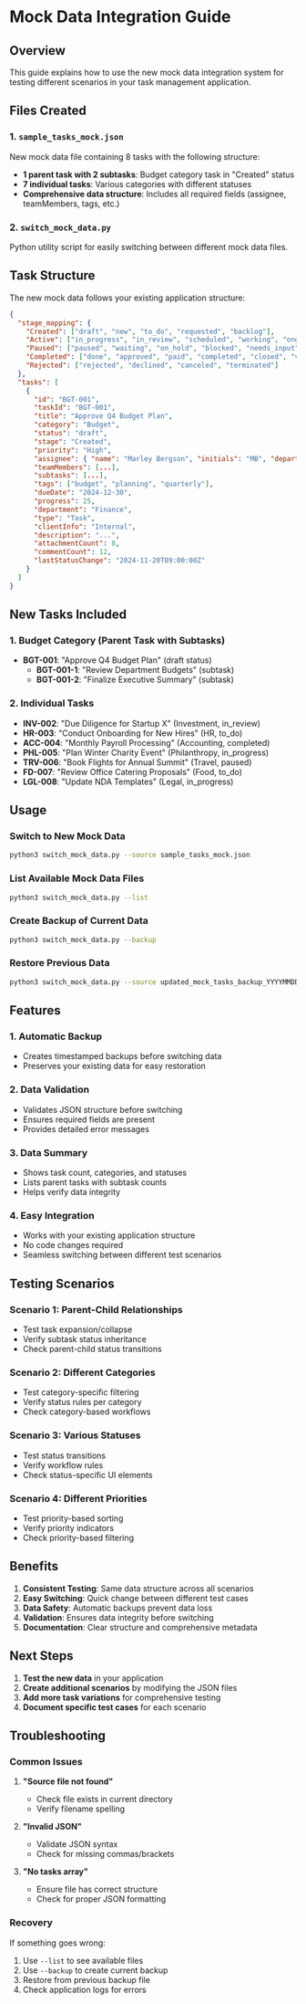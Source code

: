 # Mock Data Integration Guide

## Overview

This guide explains how to use the new mock data integration system for testing different scenarios in your task management application.

## Files Created

### 1. `sample_tasks_mock.json`
New mock data file containing 8 tasks with the following structure:
- **1 parent task with 2 subtasks**: Budget category task in "Created" status
- **7 individual tasks**: Various categories with different statuses
- **Comprehensive data structure**: Includes all required fields (assignee, teamMembers, tags, etc.)

### 2. `switch_mock_data.py`
Python utility script for easily switching between different mock data files.

## Task Structure

The new mock data follows your existing application structure:

```json
{
  "stage_mapping": {
    "Created": ["draft", "new", "to_do", "requested", "backlog"],
    "Active": ["in_progress", "in_review", "scheduled", "working", "ongoing", "doing", "assigned"],
    "Paused": ["paused", "waiting", "on_hold", "blocked", "needs_input", "needs_work"],
    "Completed": ["done", "approved", "paid", "completed", "closed", "validated"],
    "Rejected": ["rejected", "declined", "canceled", "terminated"]
  },
  "tasks": [
    {
      "id": "BGT-001",
      "taskId": "BGT-001",
      "title": "Approve Q4 Budget Plan",
      "category": "Budget",
      "status": "draft",
      "stage": "Created",
      "priority": "High",
      "assignee": { "name": "Marley Bergson", "initials": "MB", "department": "Finance" },
      "teamMembers": [...],
      "subtasks": [...],
      "tags": ["budget", "planning", "quarterly"],
      "dueDate": "2024-12-30",
      "progress": 25,
      "department": "Finance",
      "type": "Task",
      "clientInfo": "Internal",
      "description": "...",
      "attachmentCount": 8,
      "commentCount": 12,
      "lastStatusChange": "2024-11-20T09:00:00Z"
    }
  ]
}
```

## New Tasks Included

### 1. Budget Category (Parent Task with Subtasks)
- **BGT-001**: "Approve Q4 Budget Plan" (draft status)
  - **BGT-001-1**: "Review Department Budgets" (subtask)
  - **BGT-001-2**: "Finalize Executive Summary" (subtask)

### 2. Individual Tasks
- **INV-002**: "Due Diligence for Startup X" (Investment, in_review)
- **HR-003**: "Conduct Onboarding for New Hires" (HR, to_do)
- **ACC-004**: "Monthly Payroll Processing" (Accounting, completed)
- **PHL-005**: "Plan Winter Charity Event" (Philanthropy, in_progress)
- **TRV-006**: "Book Flights for Annual Summit" (Travel, paused)
- **FD-007**: "Review Office Catering Proposals" (Food, to_do)
- **LGL-008**: "Update NDA Templates" (Legal, in_progress)

## Usage

### Switch to New Mock Data
```bash
python3 switch_mock_data.py --source sample_tasks_mock.json
```

### List Available Mock Data Files
```bash
python3 switch_mock_data.py --list
```

### Create Backup of Current Data
```bash
python3 switch_mock_data.py --backup
```

### Restore Previous Data
```bash
python3 switch_mock_data.py --source updated_mock_tasks_backup_YYYYMMDD_HHMMSS.json
```

## Features

### 1. Automatic Backup
- Creates timestamped backups before switching data
- Preserves your existing data for easy restoration

### 2. Data Validation
- Validates JSON structure before switching
- Ensures required fields are present
- Provides detailed error messages

### 3. Data Summary
- Shows task count, categories, and statuses
- Lists parent tasks with subtask counts
- Helps verify data integrity

### 4. Easy Integration
- Works with your existing application structure
- No code changes required
- Seamless switching between different test scenarios

## Testing Scenarios

### Scenario 1: Parent-Child Relationships
- Test task expansion/collapse
- Verify subtask status inheritance
- Check parent-child status transitions

### Scenario 2: Different Categories
- Test category-specific filtering
- Verify status rules per category
- Check category-based workflows

### Scenario 3: Various Statuses
- Test status transitions
- Verify workflow rules
- Check status-specific UI elements

### Scenario 4: Different Priorities
- Test priority-based sorting
- Verify priority indicators
- Check priority-based filtering

## Benefits

1. **Consistent Testing**: Same data structure across all scenarios
2. **Easy Switching**: Quick change between different test cases
3. **Data Safety**: Automatic backups prevent data loss
4. **Validation**: Ensures data integrity before switching
5. **Documentation**: Clear structure and comprehensive metadata

## Next Steps

1. **Test the new data** in your application
2. **Create additional scenarios** by modifying the JSON files
3. **Add more task variations** for comprehensive testing
4. **Document specific test cases** for each scenario

## Troubleshooting

### Common Issues

1. **"Source file not found"**
   - Check file exists in current directory
   - Verify filename spelling

2. **"Invalid JSON"**
   - Validate JSON syntax
   - Check for missing commas/brackets

3. **"No tasks array"**
   - Ensure file has correct structure
   - Check for proper JSON formatting

### Recovery

If something goes wrong:
1. Use `--list` to see available files
2. Use `--backup` to create current backup
3. Restore from previous backup file
4. Check application logs for errors 